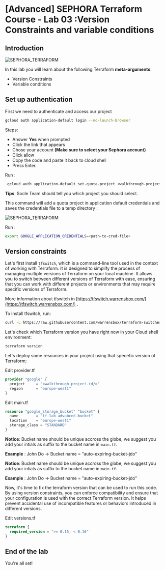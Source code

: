 # [Advanced] SEPHORA Terraform Course - Lab 03 :Version Constraints and variable conditions

## Introduction
![SEPHORA_TERRAFORM](https://storage.googleapis.com/s4a-shared-terraform-gcs-lab-materials/sephora_terraform_bw.png)

In this lab you will learn about the following Terraform **meta-arguments**:
- Version Constraints
- Variable conditions

## Set up authentication

  First we need to authenticate and access our project
  ```bash
  gcloud auth application-default login --no-launch-browser
  ```
  Steps:
   - Answer **Yes** when prompted
   - Click the link that appears
   - Chose your account **(Make sure to select your Sephora account)**
   - Click allow
   - Copy the code and paste it back to cloud shell
   - Press Enter.

   <walkthrough-project-setup></walkthrough-project-setup>

  Run :
  ```bash
   gcloud auth application-default set-quota-project <walkthrough-project-id/>
  ```
  **Tips**: Socle Team should tell you which project you should select.

  This command will add a quota project in application default credentials and saves the credentials file to a temp directory :

  ![SEPHORA_TERRAFORM](https://storage.googleapis.com/bkt-public-images/Davidson-Fond%20De%CC%81grade%CC%81.jpg)

  Run :
  ```bash
  export GOOGLE_APPLICATION_CREDENTIALS=<path-to-cred-file>
  ```
## Version constraints
Let's first install `tfswitch`, which is a command-line tool used in the context of working with Terraform. It is designed to simplify the process of managing multiple versions of Terraform on your local machine. It allows you to switch between different versions of Terraform with ease, ensuring that you can work with different projects or environments that may require specific versions of Terraform.

More information about tfswitch in [https://tfswitch.warrensbox.com/](https://tfswitch.warrensbox.com/) .

To install tfswitch, run:
```sh
curl -L https://raw.githubusercontent.com/warrensbox/terraform-switcher/release/install.sh | bash

```

Let's check which Terraform version you have right now in your Cloud shell environment:

```sh
terraform version
```

Let's deploy some resources in your project using that specefic version of Terraform;

<walkthrough-editor-open-file
    filePath="cloudshell_open/terraform_labs/advanced/lab_03/iac/provider.tf">
    Edit provider.tf
</walkthrough-editor-open-file>
```tf
provider "google" {
  project     = "<walkthrough-project-id/>"
  region      = "europe-west1"
}
```

<walkthrough-editor-open-file
    filePath="cloudshell_open/terraform_labs/advanced/lab_03/iac/main.tf">
    Edit main.tf
</walkthrough-editor-open-file>
```tf
resource "google_storage_bucket" "bucket" {
  name        = "tf-lab-advabced-bucket"
  location    = "europe-west1"
  storage_class = "STANDARD"
}
```

**Notice**: Bucket name should be unique accross the globe, we suggest you add your intials as suffix to the bucket name in `main.tf`.

__Example__ : John Do -> Bucket name = "auto-expiring-bucket-jdo"

**Notice**: Bucket name should be unique accross the globe, we suggest you add your intials as suffix to the bucket name in `main.tf`.

__Example__ : John Do -> Bucket name = "auto-expiring-bucket-jdo"

Now, it's time to fix the terraform version that can be used to run this code. By using version constraints, you can enforce compatibility and ensure that your configuration is used with the correct Terraform version. It helps prevent accidental use of incompatible features or behaviors introduced in different versions.

<walkthrough-editor-open-file
    filePath="cloudshell_open/terraform_labs/advanced/lab_03/iac/versions.tf">
    Edit versions.tf
</walkthrough-editor-open-file>
```tf
terraform {
  required_version = ">= 0.15, < 0.16"
}
```

## End of the lab

You're all set!

<walkthrough-conclusion-trophy></walkthrough-conclusion-trophy>
